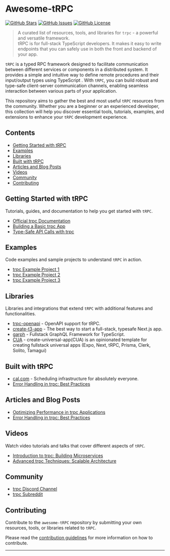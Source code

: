 # Awesome-tRPC

[![GitHub Stars](https://img.shields.io/github/stars/creotip/awesome-trpc.svg)](https://github.com/creotip/awesome-trpc/stargazers)
[![GitHub Issues](https://img.shields.io/github/issues/creotip/awesome-trpc.svg)](https://github.com/creotip/awesome-trpc/issues)
[![GitHub License](https://img.shields.io/github/license/creotip/awesome-trpc.svg)](https://github.com/creotip/awesome-trpc/blob/main/LICENSE)

> A curated list of resources, tools, and libraries for `trpc` - a powerful and versatile framework.   
> tRPC is for full-stack TypeScript developers. It makes it easy to write endpoints that you can safely use in both the front and backend of your app.

`tRPC` is a typed RPC framework designed to facilitate communication between different services or components in a distributed system. It provides a simple and intuitive way to define remote procedures and their input/output types using TypeScript . With `tRPC`, you can build robust and type-safe client-server communication channels, enabling seamless interaction between various parts of your application.

This repository aims to gather the best and most useful `tRPC` resources from the community. Whether you are a beginner or an experienced developer, this collection will help you discover essential tools, tutorials, examples, and extensions to enhance your `tRPC` development experience.

## Contents

- [Getting Started with tRPC](#getting-started-with-trpc)
- [Examples](#examples)
- [Libraries](#libraries)
- [Built with tRPC](#built-with-trpc)
- [Articles and Blog Posts](#articles-and-blog-posts)
- [Videos](#videos)
- [Community](#community)
- [Contributing](#contributing)

## Getting Started with tRPC

Tutorials, guides, and documentation to help you get started with `tRPC`.

- [Official trpc Documentation](https://trpc.io/docs/getting-started)
- [Building a Basic trpc App](https://dev.to/username/building-a-basic-trpc-app-1234)
- [Type-Safe API Calls with trpc](https://blog.example.com/type-safe-api-calls-with-trpc)

## Examples

Code examples and sample projects to understand `tRPC` in action.

- [trpc Example Project 1](https://github.com/username/trpc-example-1)
- [trpc Example Project 2](https://github.com/username/trpc-example-2)
- [trpc Example Project 3](https://github.com/username/trpc-example-3)

## Libraries

Libraries and integrations that extend `tRPC` with additional features and functionalities.

- [trpc-openapi](https://github.com/jlalmes/trpc-openapi) - OpenAPI support for tRPC.
- [create-t3-app](https://github.com/t3-oss/create-t3-app) - The best way to start a full-stack, typesafe Next.js app.
- [garph](https://github.com/stepci/garph) - Fullstack GraphQL Framework for TypeScript.
- [CUA](https://github.com/chen-rn/CUA) - create-universal-app(CUA) is an opinionated template for creating fullstack universal apps (Expo, Next, tRPC, Prisma, Clerk, Solito, Tamagui)


## Built with tRPC
- [cal.com](https://github.com/calcom/cal.com) - Scheduling infrastructure for absolutely everyone.
- [Error Handling in trpc: Best Practices](https://dev.to/username/error-handling-in-trpc-best-practices)

## Articles and Blog Posts

- [Optimizing Performance in trpc Applications](https://blog.example.com/optimizing-performance-in-trpc-apps)
- [Error Handling in trpc: Best Practices](https://dev.to/username/error-handling-in-trpc-best-practices)

## Videos

Watch video tutorials and talks that cover different aspects of `tRPC`.

- [Introduction to trpc: Building Microservices](https://www.youtube.com/watch?v=12345)
- [Advanced trpc Techniques: Scalable Architecture](https://www.youtube.com/watch?v=67890)

## Community

- [trpc Discord Channel](https://discord.gg/trpc)
- [trpc Subreddit](https://www.reddit.com/r/trpc)

## Contributing

Contribute to the `awesome-tRPC` repository by submitting your own resources, tools, or libraries related to `tRPC`.

Please read the [contribution guidelines](CONTRIBUTING.md) for more information on how to contribute.

---

